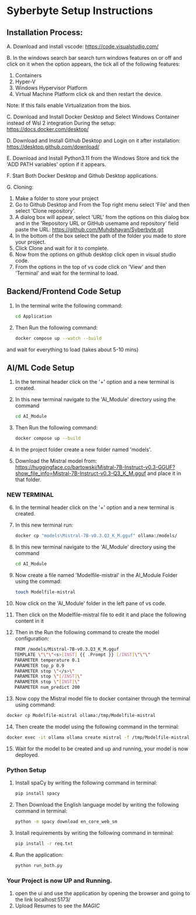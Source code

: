 # Syberbyte Setup Instructions


## Installation Process:

A. Download and install vscode:
https://code.visualstudio.com/

B. In the windows search bar search turn windows features on or off and click on it when the option appears, the tick all of the following features:
1. Containers
2. Hyper-V
3. Windows Hypervisor Platform
4. Virtual Machine Platform
click ok and then restart the device.

Note: If this fails enable Virtualization from the bios. 


C. Download and Install Docker Desktop and Select Windows Container instead of Wsl 2 integration During the setup:
https://docs.docker.com/desktop/

D. Download and Install Github Desktop and Login on it after installation:
https://desktop.github.com/download/

E. Download and Install Python3.11 from the Windows Store and tick the 'ADD PATH variables' option if it appears.

F. Start Both Docker Desktop and Github Desktop applications.

G. Cloning:
1. Make a folder to store your project
2. Go to Github Desktop and From the Top right menu select 'File' and then select 'Clone repository'.
3. A dialog box will appear, select 'URL' from the options on this dialog box and in the 'Repository URL or GitHub usemame and repository' field paste the URL: https://github.com/Muhdshayan/Syberbyte.git
4. In the bottom of the box select the path of the folder you made to store your project.
5. Click Clone and wait for it to complete.
6. Now from the options on github desktop click open in visual studio code.
7. From the options in the top of vs code click on 'View' and then 'Terminal' and wait for the terminal to load.

## Backend/Frontend Code Setup

1. In the terminal write the following command:
   ```bash
   cd Application
   ```
2. Then Run the following command:
   ```bash
   docker compose up --watch --build
   ```
and wait for everything to load (takes about 5-10 mins)
## AI/ML Code Setup

1. In the terminal header click on the '+' option and a new terminal is created.

2. In this new terminal navigate to the 'AI_Module' directory using the command
   ```bash
   cd AI_Module
   ```
3. Then Run the following command:
   ```bash
   docker compose up --build
   ```
4. In the project folder create a new folder named 'models'.   
5. Download the Mistral model from: https://huggingface.co/bartowski/Mistral-7B-Instruct-v0.3-GGUF?show_file_info=Mistral-7B-Instruct-v0.3-Q3_K_M.gguf and place it in that folder.


### NEW TERMINAL
6. In the terminal header click on the '+' option and a new terminal is created.
7. In this new terminal run:
   ```bash
   docker cp "models\Mistral-7B-v0.3.Q3_K_M.gguf" ollama:/models/
   ```
8. In this new terminal navigate to the 'AI_Module' directory using the command
   ```bash
   cd AI_Module
   ```
9. Now create a file named 'Modelfile-mistral' in the AI_Module Folder using the commad:
    ```bash
   touch Modelfile-mistral
   ```
10. Now click on the 'AI_Module' folder in the left pane of vs code.
11. Then click on the Modelfile-mistral file to edit it and place the following content in it
    
12. Then in the  Run the following command to create the model configuration: 
   ```bash
      FROM /models/Mistral-7B-v0.3.Q3_K_M.gguf
      TEMPLATE \"\"\"<s>[INST] {{ .Prompt }} [/INST]\"\"\"
      PARAMETER temperature 0.1
      PARAMETER top_p 0.9
      PARAMETER stop \"</s>\"
      PARAMETER stop \"[/INST]\"
      PARAMETER stop \"[INST]\"
      PARAMETER num_predict 200
   ```
13. Now copy the Mistral model file to docker container through the terminal using command:
   ```bash
   docker cp Modelfile-mistral ollama:/tmp/Modelfile-mistral
   ```
14. Then create the model using the following command in the terminal:
   ```bash
   docker exec -it ollama ollama create mistral -f /tmp/Modelfile-mistral
   ```
15. Wait for the model to be created and up and running, your model is now deployed.

### Python Setup

1. Install spaCy by writing the following command in terminal:
   ```bash
   pip install spacy
   ```
2. Then Download the English language model by writing the following command in terminal:
   ```bash
   python -m spacy download en_core_web_sm
   ```
3. Install requirements by writing the following command in terminal:
   ```bash
   pip install -r req.txt
   ```
   
4. Run the application:
   ```bash
   python run_both.py
   ```

### Your Project is now UP and Running.

1. open the ui and use the application by opening the browser and going to the link localhost:5173/
2. Upload Resumes to see the *MAGIC*
